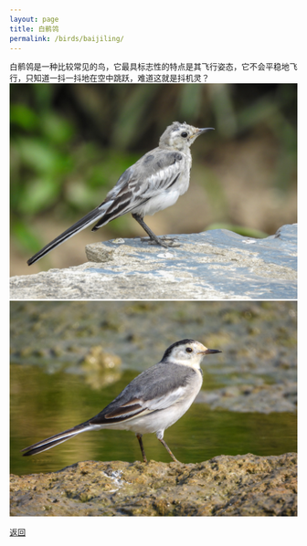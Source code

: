 ```yaml
---
layout: page
title: 白鹡鸰
permalink: /birds/baijiling/
---
```

白鹡鸰是一种比较常见的鸟，它最具标志性的特点是其飞行姿态，它不会平稳地飞行，只知道一抖一抖地在空中跳跃，难道这就是抖机灵？
![](../picture/白鹡鸰/DSCN2547.jpg)
![](../picture/白鹡鸰/DSCN3079.jpg)

[返回](../../)
